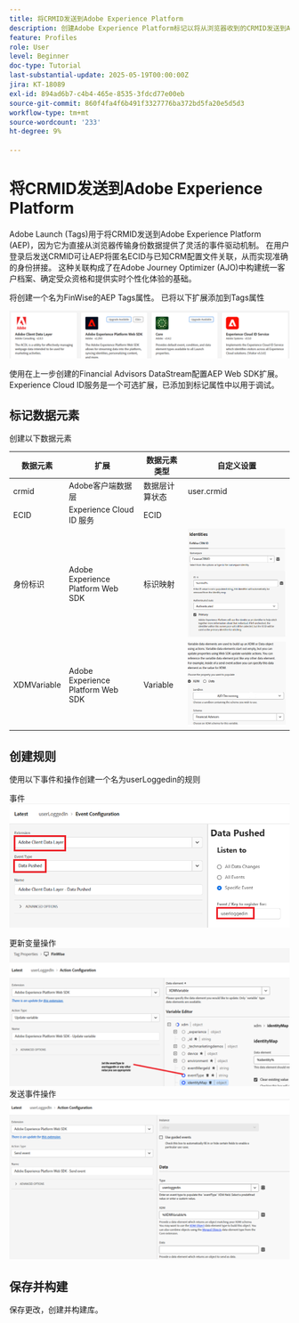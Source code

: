 ```yaml
---
title: 将CRMID发送到Adobe Experience Platform
description: 创建Adobe Experience Platform标记以将从浏览器收到的CRMID发送到Adobe Experience Platform
feature: Profiles
role: User
level: Beginner
doc-type: Tutorial
last-substantial-update: 2025-05-19T00:00:00Z
jira: KT-18089
exl-id: 894ad6b7-c4b4-465e-8535-3fdcd77e00eb
source-git-commit: 860f4fa4f6b491f3327776ba372bd5fa20e5d5d3
workflow-type: tm+mt
source-wordcount: '233'
ht-degree: 9%

---
```


# 将CRMID发送到Adobe Experience Platform

Adobe Launch (Tags)用于将CRMID发送到Adobe Experience Platform (AEP)，因为它为直接从浏览器传输身份数据提供了灵活的事件驱动机制。 在用户登录后发送CRMID可让AEP将匿名ECID与已知CRM配置文件关联，从而实现准确的身份拼接。 这种关联构成了在Adobe Journey Optimizer (AJO)中构建统一客户档案、确定受众资格和提供实时个性化体验的基础。

将创建一个名为FinWise的AEP Tags属性。 已将以下扩展添加到Tags属性

![标记 — 扩展](assets/tags-extensions.png)

使用在上一步创建的Financial Advisors DataStream配置AEP Web SDK扩展。
Experience Cloud ID服务是一个可选扩展，已添加到标记属性中以用于调试。

## 标记数据元素

创建以下数据元素

| 数据元素 | 扩展 | 数据元素类型 | 自定义设置 |
|--------------|-----------------------------------|---------------------------|----------------------------------------|
| crmid | Adobe客户端数据层 | 数据层计算状态 | user.crmid |
| ECID | Experience Cloud ID 服务 | ECID |                                        |
| 身份标识 | Adobe Experience Platform Web SDK | 标识映射 | ![图像](assets/identity-settings.png) |
| XDMVariable | Adobe Experience Platform Web SDK | Variable | ![图像](assets/xdmvariable.png) |

## 创建规则

使用以下事件和操作创建一个名为userLoggedin的规则

事件
![事件](assets/data-pushed-event.png)

更新变量操作
![更新变量](assets/update-variable.png)
发送事件操作
![发送事件](assets/send-event.png)

## 保存并构建

保存更改，创建并构建库。
